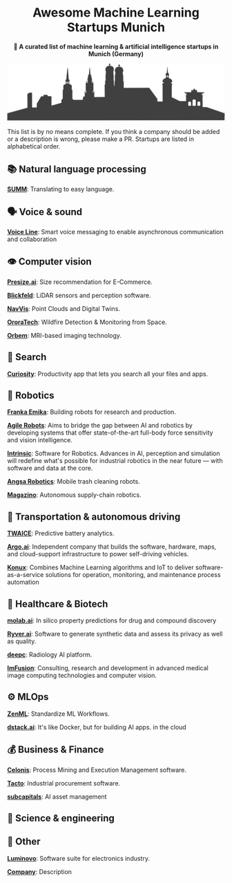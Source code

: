 <h1 align="center">
  Awesome Machine Learning Startups Munich 
</h1>

<p align="center">
  <strong>🤖 A curated list of machine learning & artificial intelligence startups in Munich (Germany)</strong>
</p>

<p align="center">
  <img src="munich-silhouette.svg" alt="Munich">
</p>

This list is by no means complete. If you think a company should be added or a description is wrong, please make a PR. Startups are listed in alphabetical order. 

## 📚 Natural language processing
**[SUMM](https://summ-ai.com/)**: Translating to easy language.

## 🗣️ Voice & sound
**[Voice Line](https://getvoiceline.com/)**: Smart voice messaging to enable asynchronous communication and collaboration

## 👁️ Computer vision
**[Presize.ai](https://www.presize.ai/)**: Size recommendation for E-Commerce.

**[Blickfeld](https://www.blickfeld.com/)**: LiDAR sensors and perception software.

**[NavVis](https://www.navvis.com/)**: Point Clouds and Digital Twins.

**[OroraTech](https://ororatech.com/)**: Wildfire Detection & Monitoring from Space.

**[Orbem](https://orbem.ai/)**: MRI-based imaging technology.

## 🔎 Search 
**[Curiosity](https://curiosity.ai/)**: Productivity app that lets you search all your files and apps.

## 🤖 Robotics
**[Franka Emika](https://www.franka.de/)**: Building robots for research and production.

**[Agile Robots](https://www.agile-robots.com/)**: Aims to bridge the gap between AI and robotics by developing systems that offer state-of-the-art full-body force sensitivity and vision intelligence.

**[Intrinsic](https://intrinsic.ai/)**: Software for Robotics. Advances in AI, perception and simulation will redefine what's possible for industrial robotics in the near future — with software and data at the core. 

**[Angsa Robotics](https://angsa-robotics.com/)**: Mobile trash cleaning robots.

**[Magazino](https://www.magazino.eu/)**: Autonomous supply-chain robotics.

## 🚗 Transportation & autonomous driving
**[TWAICE](https://twaice.com/de/)**: Predictive battery analytics.

**[Argo.ai](https://www.argo.ai/)**: Independent company that builds the software, hardware, maps, and cloud-support infrastructure to power self-driving vehicles.

**[Konux](https://www.konux.com/)**: Combines Machine Learning algorithms and IoT to deliver software-as-a-service solutions for operation, monitoring, and maintenance process automation

## 🧬 Healthcare & Biotech
**[molab.ai](https://www.molab.ai/)**: In silico property predictions for drug and compound discovery

**[Ryver.ai](https://ryver.ai/)**: Software to generate synthetic data and assess its privacy as well as quality.

**[deepc](https://www.deepc.ai/)**: Radiology AI platform.

**[ImFusion](https://www.imfusion.com/)**: Consulting, research and development in advanced medical image computing technologies and computer vision.

## ⚙️ MLOps
**[ZenML](https://zenml.io/home)**: Standardize ML Workflows.

**[dstack.ai](https://dstack.ai/)**: It's like Docker, but for building AI apps.
in the cloud

## 💰 Business & Finance
**[Celonis](https://www.celonis.com/)**: Process Mining and Execution Management software.

**[Tacto](https://tacto.ai/)**: Industrial procurement software.

**[subcapitals](https://www.subcapitals.com/)**: AI asset management

## 🔬 Science & engineering

## 🚀 Other
**[Luminovo](https://luminovo.ai/)**: Software suite for electronics industry.

**[Company](Link)**: Description

